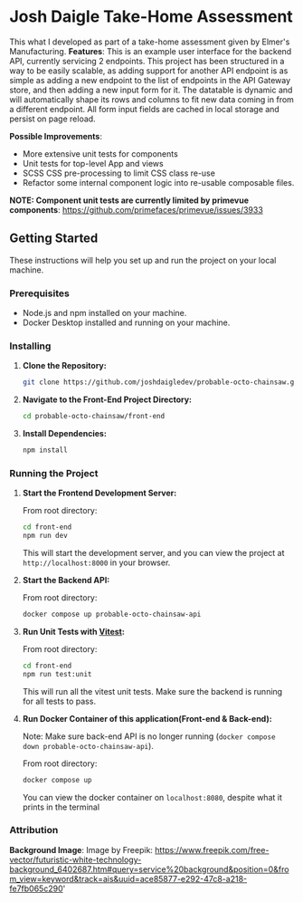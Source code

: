 # Josh Daigle Take-Home Assessment

This what I developed as part of a take-home assessment given by Elmer's Manufacturing.
**Features**:
This is an example user interface for the backend API, currently servicing 2 endpoints. This project has been
structured in a way to be easily scalable, as adding support for another API endpoint is as simple 
as adding a new endpoint to the list of endpoints in the API Gateway store, and then adding a new input 
form for it. The datatable is dynamic and will automatically shape its rows and columns to fit new data coming 
in from a different endpoint. All form input fields are cached in local storage and persist on page reload. 

**Possible Improvements**:
 - More extensive unit tests for components
 - Unit tests for top-level App and views
 - SCSS CSS pre-processing to limit CSS class re-use
 - Refactor some internal component logic into re-usable composable files.

 
**NOTE: Component unit tests are currently limited by primevue components**: 
https://github.com/primefaces/primevue/issues/3933

## Getting Started

These instructions will help you set up and run the project on your local machine.

### Prerequisites

- Node.js and npm installed on your machine.
- Docker Desktop installed and running on your machine.

### Installing
1. **Clone the Repository:**

   ```bash
   git clone https://github.com/joshdaigledev/probable-octo-chainsaw.git
   ```

2. **Navigate to the Front-End Project Directory:**

   ```bash
   cd probable-octo-chainsaw/front-end
   ```

3. **Install Dependencies:**

   ```bash
   npm install
   ```

### Running the Project

1. **Start the Frontend Development Server:**

   From root directory:
   
   ```bash
   cd front-end
   npm run dev
   ```

   This will start the development server, and you can view the project at `http://localhost:8000` in your browser.

2. **Start the Backend API:**

   From root directory:

   ```bash
   docker compose up probable-octo-chainsaw-api
   ```

3. **Run Unit Tests with [Vitest](https://vitest.dev/):**

   From root directory:

   ```bash
   cd front-end
   npm run test:unit
   ```

   This will run all the vitest unit tests. Make sure the backend is running for all tests to pass. 

4. **Run Docker Container of this application(Front-end & Back-end):**
   
   Note: Make sure back-end API is no longer running (```docker compose down probable-octo-chainsaw-api```).

   From root directory:
   ```bash
   docker compose up
   ```

   You can view the docker container on ```localhost:8080```, despite what it prints in the terminal 

### Attribution

**Background Image**:
Image by Freepik: https://www.freepik.com/free-vector/futuristic-white-technology-background_6402687.htm#query=service%20background&position=0&from_view=keyword&track=ais&uuid=ace85877-e292-47c8-a218-fe7fb065c290'
